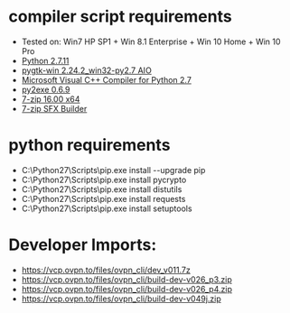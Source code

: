 # compiler script requirements
+ Tested on: Win7 HP SP1 + Win 8.1 Enterprise + Win 10 Home + Win 10 Pro
+ [Python 2.7.11](https://www.python.org/ftp/python/2.7.11/python-2.7.11.msi)
+ [pygtk-win 2.24.2_win32-py2.7 AIO](http://ftp.gnome.org/pub/GNOME/binaries/win32/pygtk/2.24/pygtk-all-in-one-2.24.2.win32-py2.7.msi)
+ [Microsoft Visual C++ Compiler for Python 2.7](http://www.microsoft.com/en-us/download/details.aspx?id=44266)
+ [py2exe 0.6.9](http://sourceforge.net/projects/py2exe/files/py2exe/0.6.9/py2exe-0.6.9.win32-py2.7.exe/download)
+ [7-zip 16.00 x64](http://7-zip.org/a/7z1600-x64.exe)
+ [7-zip SFX Builder](http://sourceforge.net/projects/s-zipsfxbuilder/)

# python requirements
+ C:\Python27\Scripts\pip.exe install --upgrade pip
+ C:\Python27\Scripts\pip.exe install pycrypto
+ C:\Python27\Scripts\pip.exe install distutils
+ C:\Python27\Scripts\pip.exe install requests
+ C:\Python27\Scripts\pip.exe install setuptools

# Developer Imports: 
+ https://vcp.ovpn.to/files/ovpn_cli/dev_v011.7z
+ https://vcp.ovpn.to/files/ovpn_cli/build-dev-v026_p3.zip
+ https://vcp.ovpn.to/files/ovpn_cli/build-dev-v026_p4.zip
+ https://vcp.ovpn.to/files/ovpn_cli/build-dev-v049j.zip


